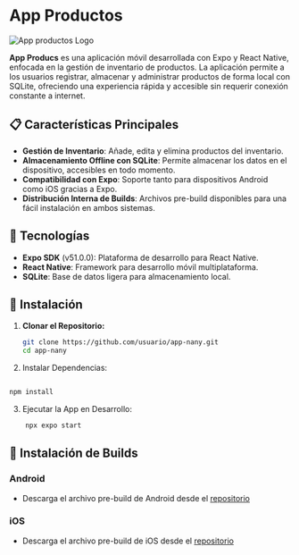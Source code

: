 # App Productos

![App productos Logo](https://yourimageurl.com/logo.png) <!-- Cambia este link a tu logo si tienes uno -->

**App Producs** es una aplicación móvil desarrollada con Expo y React Native, enfocada en la gestión de inventario de productos. La aplicación permite a los usuarios registrar, almacenar y administrar productos de forma local con SQLite, ofreciendo una experiencia rápida y accesible sin requerir conexión constante a internet.

## 📋 Características Principales

- **Gestión de Inventario**: Añade, edita y elimina productos del inventario.
- **Almacenamiento Offline con SQLite**: Permite almacenar los datos en el dispositivo, accesibles en todo momento.
- **Compatibilidad con Expo**: Soporte tanto para dispositivos Android como iOS gracias a Expo.
- **Distribución Interna de Builds**: Archivos pre-build disponibles para una fácil instalación en ambos sistemas.

## 🚀 Tecnologías

- **Expo SDK** (v51.0.0): Plataforma de desarrollo para React Native.
- **React Native**: Framework para desarrollo móvil multiplataforma.
- **SQLite**: Base de datos ligera para almacenamiento local.

## 📲 Instalación

1. **Clonar el Repositorio:**
   ```bash
   git clone https://github.com/usuario/app-nany.git
   cd app-nany
   ```
2. Instalar Dependencias:

```bash

npm install
```

3. Ejecutar la App en Desarrollo:

```bash
    npx expo start
```
## 📱 Instalación de Builds

### Android
- Descarga el archivo pre-build de Android desde el [repositorio](https://github.com/gabykap29/app_productos/tree/main/android) 

### iOS
- Descarga el archivo pre-build de iOS desde el [repositorio](https://github.com/gabykap29/app_productos/tree/main/ios)

